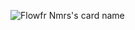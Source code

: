 ![Flowfr Nmrs's card name](https://cardivo.vercel.app/api?name=Flowfr%20Nmrs&description=Hi,%20I%27m%20a%20programmer%20and%20I%20make%20small%20screen%20big.&image=https://avatars.githubusercontent.com/u/92493116?v=4&backgroundColor=%23c3c3c3&fontColor=%23000000)
